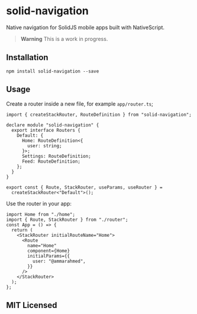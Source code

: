 # solid-navigation

Native navigation for SolidJS mobile apps built with NativeScript.

> **Warning**
> This is a work in progress.

## Installation

```
npm install solid-navigation --save
```

## Usage

Create a router inside a new file, for example `app/router.ts`;

```tsx
import { createStackRouter, RouteDefinition } from "solid-navigation";

declare module "solid-navigation" {
  export interface Routers {
    Default: {
      Home: RouteDefinition<{
        user: string;
      }>;
      Settings: RouteDefinition;
      Feed: RouteDefinition;
    };
  }
}

export const { Route, StackRouter, useParams, useRouter } =
  createStackRouter<"Default">();
```

Use the router in your app:

```tsx
import Home from "./home";
import { Route, StackRouter } from "./router";
const App = () => {
  return (
    <StackRouter initialRouteName="Home">
      <Route
        name="Home"
        component={Home}
        initialParams={{
          user: "@ammarahmed",
        }}
      />
    </StackRouter>
  );
};
```

## MIT Licensed

